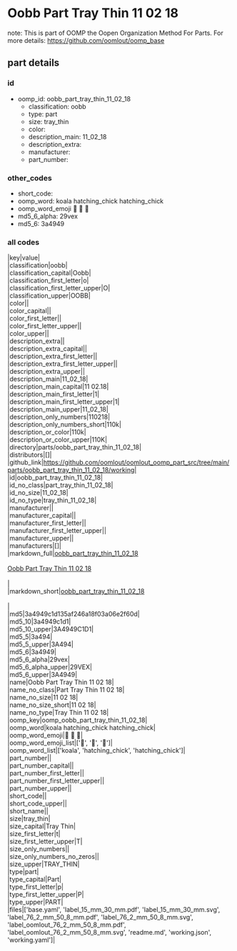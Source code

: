 # Oobb Part Tray Thin 11 02 18  

note: This is part of OOMP the Oopen Organization Method For Parts. For more details: https://github.com/oomlout/oomp_base

##  part details





### id
* oomp_id: oobb_part_tray_thin_11_02_18
  * classification: oobb
  * type: part
  * size: tray_thin
  * color: 
  * description_main: 11_02_18
  * description_extra: 
  * manufacturer: 
  * part_number: 

### other_codes
* short_code: 
* oomp_word: koala hatching_chick hatching_chick
* oomp_word_emoji :koala: :hatching_chick: :hatching_chick:
* md5_6_alpha: 29vex
* md5_6: 3a4949

### all codes 
|key|value|  
|classification|oobb|  
|classification_capital|Oobb|  
|classification_first_letter|o|  
|classification_first_letter_upper|O|  
|classification_upper|OOBB|  
|color||  
|color_capital||  
|color_first_letter||  
|color_first_letter_upper||  
|color_upper||  
|description_extra||  
|description_extra_capital||  
|description_extra_first_letter||  
|description_extra_first_letter_upper||  
|description_extra_upper||  
|description_main|11_02_18|  
|description_main_capital|11 02.18|  
|description_main_first_letter|1|  
|description_main_first_letter_upper|1|  
|description_main_upper|11_02_18|  
|description_only_numbers|110218|  
|description_only_numbers_short|110k|  
|description_or_color|110k|  
|description_or_color_upper|110K|  
|directory|parts/oobb_part_tray_thin_11_02_18|  
|distributors|[]|  
|github_link|https://github.com/oomlout/oomlout_oomp_part_src/tree/main/parts/oobb_part_tray_thin_11_02_18/working|  
|id|oobb_part_tray_thin_11_02_18|  
|id_no_class|part_tray_thin_11_02_18|  
|id_no_size|11_02_18|  
|id_no_type|tray_thin_11_02_18|  
|manufacturer||  
|manufacturer_capital||  
|manufacturer_first_letter||  
|manufacturer_first_letter_upper||  
|manufacturer_upper||  
|manufacturers|[]|  
|markdown_full|[oobb_part_tray_thin_11_02_18](https://github.com/oomlout/oomlout_oomp_part_src/tree/main/parts/oobb_part_tray_thin_11_02_18/working)<br>[](https://github.com/oomlout/oomlout_oomp_part_src/tree/main/parts/oobb_part_tray_thin_11_02_18/working)<br>[Oobb Part Tray Thin 11 02 18](https://github.com/oomlout/oomlout_oomp_part_src/tree/main/parts/oobb_part_tray_thin_11_02_18/working)<br><br>|  
|markdown_short|[oobb_part_tray_thin_11_02_18](https://github.com/oomlout/oomlout_oomp_part_src/tree/main/parts/oobb_part_tray_thin_11_02_18/working)<br><br>|  
|md5|3a4949c1d135af246a18f03a06e2f60d|  
|md5_10|3a4949c1d1|  
|md5_10_upper|3A4949C1D1|  
|md5_5|3a494|  
|md5_5_upper|3A494|  
|md5_6|3a4949|  
|md5_6_alpha|29vex|  
|md5_6_alpha_upper|29VEX|  
|md5_6_upper|3A4949|  
|name|Oobb Part Tray Thin 11 02 18|  
|name_no_class|Part Tray Thin 11 02 18|  
|name_no_size|11 02 18|  
|name_no_size_short|11 02 18|  
|name_no_type|Tray Thin 11 02 18|  
|oomp_key|oomp_oobb_part_tray_thin_11_02_18|  
|oomp_word|koala hatching_chick hatching_chick|  
|oomp_word_emoji|:koala: :hatching_chick: :hatching_chick:|  
|oomp_word_emoji_list|[':koala:', ':hatching_chick:', ':hatching_chick:']|  
|oomp_word_list|['koala', 'hatching_chick', 'hatching_chick']|  
|part_number||  
|part_number_capital||  
|part_number_first_letter||  
|part_number_first_letter_upper||  
|part_number_upper||  
|short_code||  
|short_code_upper||  
|short_name||  
|size|tray_thin|  
|size_capital|Tray Thin|  
|size_first_letter|t|  
|size_first_letter_upper|T|  
|size_only_numbers||  
|size_only_numbers_no_zeros||  
|size_upper|TRAY_THIN|  
|type|part|  
|type_capital|Part|  
|type_first_letter|p|  
|type_first_letter_upper|P|  
|type_upper|PART|  
|files|['base.yaml', 'label_15_mm_30_mm.pdf', 'label_15_mm_30_mm.svg', 'label_76_2_mm_50_8_mm.pdf', 'label_76_2_mm_50_8_mm.svg', 'label_oomlout_76_2_mm_50_8_mm.pdf', 'label_oomlout_76_2_mm_50_8_mm.svg', 'readme.md', 'working.json', 'working.yaml']|  
